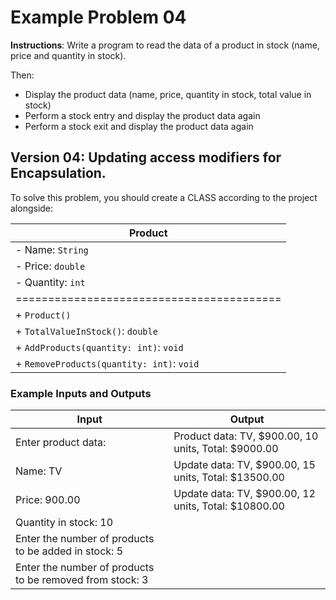 # Example Problem 04
**Instructions**:
Write a program to read the data of a product in stock (name, price and quantity in stock).

Then:
- Display the product data (name, price, quantity in stock, total value in stock)
- Perform a stock entry and display the product data again
- Perform a stock exit and display the product data again

## Version 04: Updating access modifiers for Encapsulation.

To solve this problem, you should create a CLASS according to the project alongside:

| **Product**                               |
|-------------------------------------------|
| - Name: `String`                          |
| - Price: `double`                         |
| - Quantity: `int`                         |
| ========================================= |
| + `Product()`                             |
| + `TotalValueInStock()`: `double`         |
| + `AddProducts(quantity: int)`: `void`    |
| + `RemoveProducts(quantity: int)`: `void` |

### Example Inputs and Outputs

| **Input**                                                | **Output**                                           |
|----------------------------------------------------------|------------------------------------------------------|
| Enter product data:                                      | Product data: TV, $900.00, 10 units, Total: $9000.00 |
| Name: TV                                                 | Update data: TV, $900.00, 15 units, Total: $13500.00 |
| Price: 900.00                                            | Update data: TV, $900.00, 12 units, Total: $10800.00 |
| Quantity in stock: 10                                    |                                                      |                                                        |                                                      |
| Enter the number of products to be added in stock: 5     |                                                      |
| Enter the number of products to be removed from stock: 3 |                                                      |

